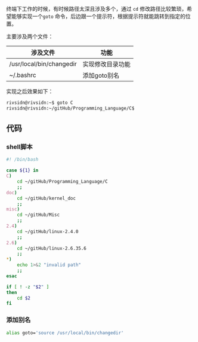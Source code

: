 终端下工作的时候，有时候路径太深且涉及多个，通过 `cd` 修改路径比较繁琐，希望能够实现一个`goto` 命令，后边跟一个提示符，根据提示符就能跳转到指定的位置。

主要涉及两个文件：

| 涉及文件                 | 功能             |
| ------------------------ | ---------------- |
| /usr/local/bin/changedir | 实现修改目录功能 |
| ~/.bashrc                | 添加goto别名     |

实现之后效果如下：

```bash
rivsidn@rivsidn:~$ goto C
rivsidn@rivsidn:~/gitHub/Programming_Language/C$ 
```

## 代码

### shell脚本

```bash
#! /bin/bash

case ${1} in
C)
	cd ~/gitHub/Programming_Language/C
	;;
doc)
	cd ~/gitHub/kernel_doc
	;;
misc)
	cd ~/gitHub/Misc
	;;
2.4)
	cd ~/gitHub/linux-2.4.0
	;;
2.6)
	cd ~/gitHub/linux-2.6.35.6
	;;
*)
	echo 1>&2 "invalid path"
	;;
esac

if [ ! -z "$2" ]
then
	cd $2
fi
```

### 添加别名

```bash
alias goto='source /usr/local/bin/changedir'
```
